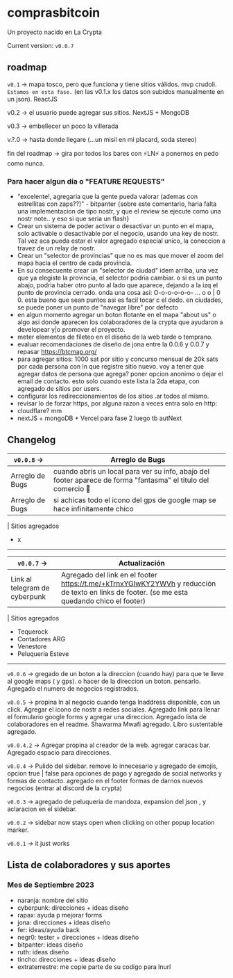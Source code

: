 # comprasbitcoin

Un proyecto nacido en La Crypta

Current version: `v0.0.7`

## roadmap

`v0.1` -> mapa tosco, pero que funciona y tiene sitios válidos. mvp crudoli. `Estamos en esta fase.` (en las v0.1.x los datos son subidos manualmente en un json). ReactJS

v0.2 -> el usuario puede agregar sus sitios. NextJS + MongoDB

v0.3 -> embellecer un poco la villerada

v.?.0 -> hasta donde llegare (...un misil en mi placard, soda stereo)

fin del roadmap -> gira por todos los bares con ⚡LN⚡ a ponernos en pedo como nunca.

### Para hacer algun día o "FEATURE REQUESTS"

- "excelente!, agregaria que la gente pueda valorar (ademas con estrellitas con zaps??)" - bitpanter {sobre este comentario, haria falta una implementacion de tipo nostr, y que el review se ejecute como una nostr note.. y eso si que seria un flash}
- Crear un sistema de poder activar o desactivar un punto en el mapa, solo activable o desactivable por el negocio, usando una key de nostr. Tal vez aca pueda estar el valor agregado especial unico, la coneccion a travez de un relay de nostr.
- Crear un "selector de provincias" que no es mas que mover el zoom del mapa hacia el centro de cada provincia.
- En su consecuente crear un "selector de ciudad" idem arriba, una vez que ya elegiste la provincia, el selector podria cambiar. o si es un punto abajo, podria haber otro punto al lado que aparece, dejando a la izq el punto de provincia cerrado. onda una cosa asi: O-o-o-o-o-o- ... o o | 0 0. esta bueno que sean puntos asi es facil tocar c el dedo. en ciudades, se puede poner un punto de "navegar libre" por defecto
- en algun momento agregar un boton flotante en el mapa "about us" o algo asi donde aparecen los colaboradores de la crypta que ayudaron a developear y|o promover el proyecto.
- meter elementos de fileteo en el diseño de la web tarde o temprano.
- evaluar recomendaciones de diseño de jona entre la 0.0.6 y 0.0.7 y repasar https://btcmap.org/
- para agregar sitios: 1000 sat por sitio y concurso mensual de 20k sats por cada persona con ln que registre sitio nuevo. voy a tener que agregar datos de persona que agrega? poner opcion anonimo o dejar el email de contacto. esto solo cuando este lista la 2da etapa, con agregado de sitios por users.
- configurar los redireccionamientos de los sitios .ar todos al mismo.
- revisar lo de forzar https, por alguna razon a veces entra solo en http:
- cloudflare? mm
- nextJS + mongoDB + Vercel para fase 2 luego tb autNext

## Changelog

| `v0.0.8` ->     | Arreglo de Bugs                                                                                                |
| --------------- | -------------------------------------------------------------------------------------------------------------- |
| Arreglo de Bugs | cuando abris un local para ver su info, abajo del footer aparece de forma "fantasma" el titulo del comercio 👀 |
| Arreglo de Bugs | si achicas todo el icono del gps de google map se hace infinitamente chico                                     |

| Sitios agregados

- x

---

| `v0.0.7` ->                   | Actualización                                                                                                                                |
| ----------------------------- | -------------------------------------------------------------------------------------------------------------------------------------------- |
| Link al telegram de cyberpunk | Agregado del link en el footer https://t.me/+kTrnxYGIwKY2YWVh y reducción de texto en links de footer. (se me esta quedando chico el footer) |

| Sitios agregados

- Tequerock
- Contadores ARG
- Venestore
- Peluquería Esteve

---

`v0.0.6` -> gregado de un boton a la direccion (cuando hay) para que te lleve al google maps ( y gps). o hacer de la direccion un boton. pensarlo. Agregado el numero de negocios registrados.

`v0.0.5` -> propina ln al negocio cuando tenga lnaddress disponible, con un click. Agregar el icono de nostr a redes sociales. Agregado link para llenar el formulario google forms y agregar una direccion. Agregado lista de colaboradores en el readme. Shawarma Mwafi agregado. Libro sustentable agregado.

`v0.0.4.2` -> Agregar propina al creador de la web. agregar caracas bar. Agregado espacio para direcciones.

`v0.0.4` -> Pulido del sidebar. remove lo innecesario y agregado de emojis, opcion true | false para opciones de pago y agregado de social networks y formas de contacto. agregado en el footer formas de darnos nuevos negocios (entrar al discord de la crypta)

`v0.0.3` -> agregado de peluqueria de mandoza, expansion del json , y aclaracion en el sidebar.

`v0.0.2` -> sidebar now stays open when clicking on other popup location marker.

`v0.0.1` -> it just works

## Lista de colaboradores y sus aportes

### Mes de Septiembre 2023

- naranja: nombre del sitio
- cyberpunk: direcciones + ideas diseño
- rapax: ayuda p mejorar forms
- jona: direcciones + ideas diseño
- fer: ideas/ayuda back
- negr0: tester + direcciones + ideas diseño
- bitpanter: ideas diseño
- ruth: ideas diseño
- tincho: direcciones + ideas diseño
- extraterrestre: me copie parte de su codigo para lnurl
